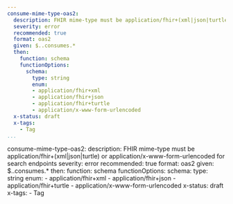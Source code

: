 ```yaml
---
consume-mime-type-oas2:
  description: FHIR mime-type must be application/fhir+(xml|json|turtle) or application/x-www-form-urlencoded for search endpoints
  severity: error
  recommended: true
  format: oas2
  given: $..consumes.*
  then:
    function: schema
    functionOptions:
      schema:
        type: string
        enum:
        - application/fhir+xml
        - application/fhir+json
        - application/fhir+turtle
        - application/x-www-form-urlencoded
  x-status: draft
  x-tags:
    - Tag        
...
```

consume-mime-type-oas2:
  description: FHIR mime-type must be application/fhir+(xml|json|turtle) or application/x-www-form-urlencoded for search endpoints
  severity: error
  recommended: true
  format: oas2
  given: $..consumes.*
  then:
    function: schema
    functionOptions:
      schema:
        type: string
        enum:
        - application/fhir+xml
        - application/fhir+json
        - application/fhir+turtle
        - application/x-www-form-urlencoded
  x-status: draft
  x-tags:
    - Tag        